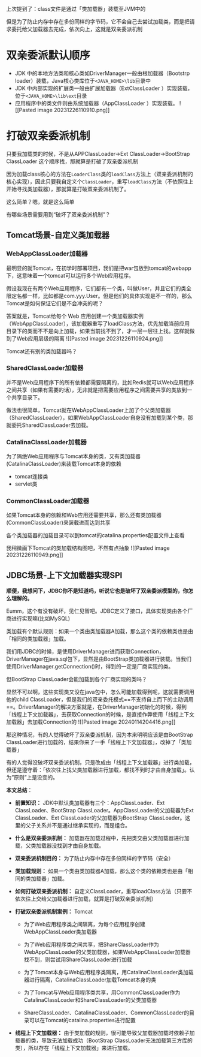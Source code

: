 上次提到了：class文件是通过「类加载器」装载至JVM中的

但是为了防止内存中存在多份同样的字节码，它不会自己去尝试加载类，而是把请求委托给父加载器去完成，依次向上，这就是双亲委派机制

# **双亲委派默认顺序**

- JDK 中的本地方法类和核心类如DriverManager一般由根加载器（Bootstrp loader）装载，Java核心类库位于`<JAVA_HOME>\lib`目录中
- JDK 中内部实现的扩展类一般由扩展加载器（ExtClassLoader ）实现装载，位于`<JAVA_HOME>\lib\ext`目录
- 应用程序中的类文件则由系统加载器（AppClassLoader ）实现装载。
![[Pasted image 20231226110910.png]]
# **打破双亲委派机制**

只要我加载类的时候，不是从APPClassLoader->Ext ClassLoader->BootStrap ClassLoader 这个顺序找，那就算是打破了双亲委派机制

因为加载class核心的方法在`LoaderClass`类的`loadClass`方法上（双亲委派机制的核心实现），因此只要我自定义个`ClassLoader`，重写`loadClass`方法（不依照往上开始寻找类加载器），那就算是打破双亲委派机制了。

这么简单？嗯，就是这么简单

有哪些场景需要用到“破坏了双亲委派机制”？

## Tomcat场景-自定义类加载器

### WebAppClassLoader加载器

最明显的就Tomcat，在初学时部署项目，我们是把war包放到tomcat的webapp下，这意味着一个tomcat可以运行多个Web应用程序。

假设我现在有两个Web应用程序，它们都有一个类，叫做User，并且它们的类全限定名都一样，比如都是com.yyy.User。但是他们的具体实现是不一样的，那么Tomcat是如何保证它们是不会冲突的呢？

答案就是，Tomcat给每个 Web 应用创建一个类加载器实例（WebAppClassLoader），该加载器重写了loadClass方法，优先加载当前应用目录下的类而不不是向上加载，如果当前找不到了，才一层一层往上找。这样就做到了Web应用层级的隔离
![[Pasted image 20231226110924.png]]

Tomcat还有别的类加载器吗？
### SharedClassLoader加载器

并不是Web应用程序下的所有依赖都需要隔离的，比如Redis就可以Web应用程序之间共享（如果有需要的话），无非就是把需要应用程序之间需要共享的类放到一个共享目录下。

做法也很简单，Tomcat就在WebAppClassLoader上加了个父类加载器（SharedClassLoader），如果WebAppClassLoader自身没有加载到某个类，那就委托SharedClassLoader去加载。

### CatalinaClassLoader加载器

为了隔绝Web应用程序与Tomcat本身的类，又有类加载器(CatalinaClassLoader)来装载Tomcat本身的依赖
- tomcat连接类
- servlet类

### CommonClassLoader加载器

如果Tomcat本身的依赖和Web应用还需要共享，那么还有类加载器(CommonClassLoader)来装载进而达到共享

各个类加载器的加载目录可以到tomcat的catalina.properties配置文件上查看

我稍微画下Tomcat的类加载结构图吧，不然有点抽象
![[Pasted image 20231226110949.png]]

## JDBC场景-上下文加载器实现SPI


**顺便，我想问下，JDBC你不是知道吗，听说它也是破坏了双亲委派模型的，你怎么理解的。**

Eumm，这个有没有破坏，见仁见智吧。JDBC定义了接口，具体实现类由各个厂商进行实现嘛(比如MySQL)

类加载有个默认规则：如果一个类由类加载器A加载，那么这个类的依赖类也是由「相同的类加载器」加载。

我们用JDBC的时候，是使用DriverManager进而获取Connection，DriverManager在java.sql包下，显然是由BootStrap类加载器进行装载。当我们使用DriverManager.getConnection()时，得到的一定是厂商实现的类。

但BootStrap ClassLoader会能加载到各个厂商实现的类吗？

显然不可以啊，这些实现类又没在java包中，怎么可能加载得到呢，这就需要调用他的child ClassLoader，但是我们的双亲委托模式==不支持自上而下的主动调用==。DriverManager的解决方案就是，在DriverManager初始化的时候，得到「线程上下文加载器」，去获取Connection的时候，是直接作弊使用「线程上下文加载器」去加载Connection的
![[Pasted image 20240114204416.png]]

那这种情况，有的人觉得破坏了双亲委派机制，因为本来明明应该是由BootStrap ClassLoader进行加载的，结果你来了一手「线程上下文加载器」，改掉了「类加载器」

有的人觉得没破坏双亲委派机制，只是改成由「线程上下文加载器」进行类加载，但还是遵守着：「依次往上找父类加载器进行加载，都找不到时才由自身加载」。认为”原则”上是没变的。

**本文总结**：

- **前置知识：** JDK中默认类加载器有三个：AppClassLoader、Ext ClassLoader、BootStrap ClassLoader。AppClassLoader的父加载器为Ext ClassLoader、Ext ClassLoader的父加载器为BootStrap ClassLoader。这里的父子关系并不是通过继承实现的，而是组合。
    
- **什么是双亲委派机制：** 加载器在加载过程中，先把类交由父类加载器进行加载，父类加载器没找到才由自身加载。
    
- **双亲委派机制目的：** 为了防止内存中存在多份同样的字节码（安全）
    
- **类加载规则：** 如果一个类由类加载器A加载，那么这个类的依赖类也是由「相同的类加载器」加载。
    
- **如何打破双亲委派机制：** 自定义ClassLoader，重写loadClass方法（只要不依次往上交给父加载器进行加载，就算是打破双亲委派机制）
    
- **打破双亲委派机制案例：** Tomcat
    
    - 为了Web应用程序类之间隔离，为每个应用程序创建WebAppClassLoader类加载器
        
    - 为了Web应用程序类之间共享，把ShareClassLoader作为WebAppClassLoader的父类加载器，如果WebAppClassLoader加载器找不到，则尝试用ShareClassLoader进行加载
        
    - 为了Tomcat本身与Web应用程序类隔离，用CatalinaClassLoader类加载器进行隔离，CatalinaClassLoader加载Tomcat本身的类
        
    - 为了Tomcat与Web应用程序类共享，用CommonClassLoader作为CatalinaClassLoader和ShareClassLoader的父类加载器
        
    - ShareClassLoader、CatalinaClassLoader、CommonClassLoader的目录可以在Tomcat的catalina.properties进行配置
        
- **线程上下文加载器：** 由于类加载的规则，很可能导致父加载器加载时依赖子加载器的类，导致无法加载成功（BootStrap ClassLoader无法加载第三方库的类），所以存在「线程上下文加载器」来进行加载。